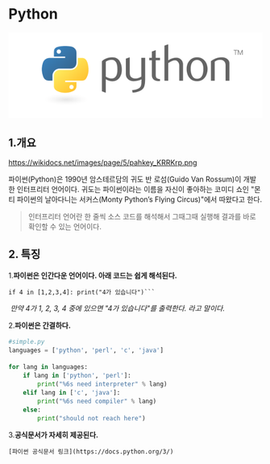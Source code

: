 # Python

![python-logo-master-v3-TM](.\python-logo-master-v3-TM.png)

## 1.개요

https://wikidocs.net/images/page/5/pahkey_KRRKrp.png

파이썬(Python)은 1990년 암스테르담의 귀도 반 로섬(Guido Van Rossum)이 개발한 인터프리터 언어이다. 귀도는 파이썬이라는 이름을 자신이 좋아하는 코미디 쇼인 "몬티 파이썬의 날아다니는 서커스(Monty Python’s Flying Circus)"에서 따왔다고 한다.

> 인터프리터 언어란 한 줄씩 소스 코드를 해석해서 그때그때 실행해 결과를 바로 확인할 수 있는 언어이다.



## 2. 특징

1.**파이썬은 인간다운 언어이다. 아래 코드는 쉽게 해석된다.**

	if 4 in [1,2,3,4]: print("4가 있습니다")```

​	*만약 4가 1, 2, 3, 4 중에 있으면 "4가 있습니다"를 출력한다. 라고 말이다.*

2.**파이썬은 간결하다.**

```python
#simple.py
languages = ['python', 'perl', 'c', 'java']

for lang in languages:
	if lang in ['python', 'perl']:
		print("%6s need interpreter" % lang)
	elif lang in ['c', 'java']:
		print("%6s need compiler" % lang)
	else:
		print("should not reach here")
```



3.**공식문서가 자세히 제공된다.**

	[파이썬 공식문서 링크](https://docs.python.org/3/)

   